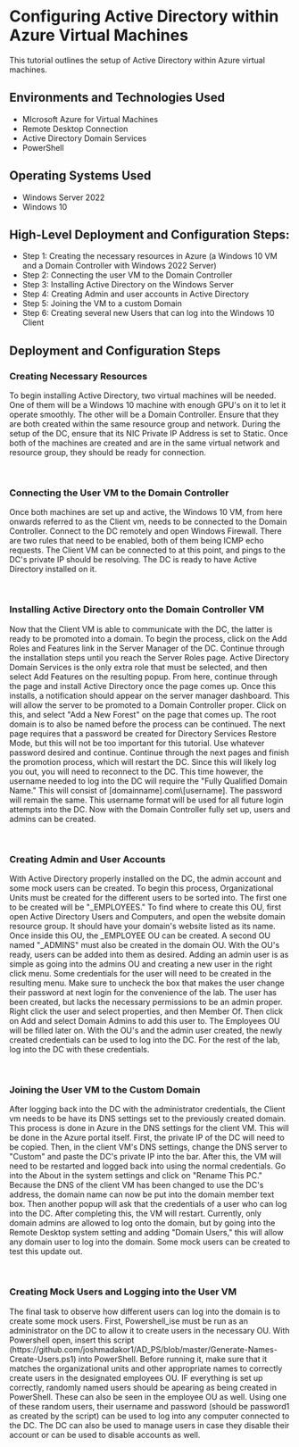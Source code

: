 <p align="center">
<h1>Configuring Active Directory within Azure Virtual Machines</h1>
</p>

This tutorial outlines the setup of Active Directory within Azure virtual machines. <br />
<p> 
</p>

<h2> Environments and Technologies Used</h2>

- MIcrosoft Azure for Virtual Machines
- Remote Desktop Connection
- Active Directory Domain Services
- PowerShell

<h2> Operating Systems Used </h2>

- Windows Server 2022
- Windows 10

<h2>High-Level Deployment and Configuration Steps:</h2>

- Step 1: Creating the necessary resources in Azure (a Windows 10 VM and a Domain Controller with Windows 2022 Server)
- Step 2: Connecting the user VM to the Domain Controller
- Step 3: Installing Active Directory on the Windows Server
- Step 4: Creating Admin and user accounts in Active Directory
- Step 5: Joining the VM to a custom Domain
- Step 6: Creating several new Users that can log into the Windows 10 Client

<h2>Deployment and Configuration Steps</h2>

<h3>Creating Necessary Resources</h3>

<p>
  To begin installing Active Directory, two virtual machines will be needed. One of them will be a Windows 10 machine with enough GPU's on it to let it operate smoothly. The other will be a Domain Controller.  Ensure that they are both created within the same resource group and network. During the setup of the DC, ensure that its NIC Private IP Address is set to Static. Once both of the machines are created and are in the same virtual network and resource group, they should be ready for connection.
</p>
<br />

<h3>Connecting the User VM to the Domain Controller</h3>

<p>
  Once both machines are set up and active, the Windows 10 VM, from here onwards referred to as the Client vm, needs to be connected to the Domain Controller. Connect to the DC remotely and open Windows Firewall. There are two rules that need to be enabled, both of them being ICMP echo requests. The Client VM can be connected to at this point, and pings to the DC's private IP should be resolving. The DC is ready to have Active Directory installed on it.
</p>
<br />

<h3>Installing Active Directory onto the Domain Controller VM</h3>

<p>
  Now that the Client VM is able to communicate with the DC, the latter is ready to be promoted into a domain. To begin the process, click on the Add Roles and Features link in the Server Manager of the DC. Continue through the installation steps until you reach the Server Roles page. Active Directory Domain Services is the only extra role that must be selected, and then select Add Features on the resulting popup. From here, continue through the page and install Active Directory once the page comes up. Once this installs, a notification should appear on the server manager dashboard. This will allow the server to be promoted to a Domain Controller proper. Click on this, and select "Add a New Forest" on the page that comes up. The root domain is to also be named before the process can be continued. The next page requires that a password be created for Directory Services Restore Mode, but this will not be too important for this tutorial. Use whatever password desired and continue. Continue through the next pages and finish the promotion process, which will restart the DC. Since this will likely log you out, you will need to reconnect to the DC. This time however, the username needed to log into the DC will require the "Fully Qualified Domain Name." This will consist of [domainname].com\[username]. The password will remain the same. This username format will be used for all future login attempts into the DC. Now with the Domain Controller fully set up, users and admins can be created. 
</p>
<br />

<h3>Creating Admin and User Accounts</h3>

<P>
  With Active Directory properly installed on the DC, the admin account and some mock users can be created. To begin this process, Organizational Units must be created for the different users to be sorted into. The first one to be created will be "_EMPLOYEES." To find where to create this OU, first open Active Directory Users and Computers, and open the website domain resource group. It should have your domain's website listed as its name. Once inside this OU, the _EMPLOYEE OU can be created. A second OU named "_ADMINS" must also be created in the domain OU. With the OU's ready, users can be added into them as desired. Adding an admin user is as simple as going into the admins OU and creating a new user in the right click menu. Some credentials for the user will need to be created in the resulting menu. Make sure to uncheck the box that makes the user change their password at next login for the convenience of the lab. The user has been created, but lacks the necessary permissions to be an admin proper. Right click the user and select properties, and then Member Of. Then click on Add and select Domain Admins to add this user to. The Employees OU will be filled later on. With the OU's and the admin user created, the newly created credentials can be used to log into the DC. For the rest of the lab, log into the DC with these credentials.
</P>
<br />

<h3>Joining the User VM to the Custom Domain</h3>

<p>
   After logging back into the DC with the administrator credentials, the Client vm needs to be have its DNS settings set to the previously created domain. This process is done in Azure in the DNS settings for the client VM. This will be done in the Azure portal itself. First, the private IP of the DC will need to be copied. Then, in the client VM's DNS settings, change the DNS server to "Custom" and paste the DC's private IP into the bar. After this, the VM will need to be restarted and logged back into using the normal credentials. Go into the About in the system settings and click on "Rename This PC." Because the DNS of the client VM has been changed to use the DC's address, the domain name can now be put into the domain member text box. Then another popup will ask that the credentials of a user who can log into the DC. After completing this, the VM will restart. Currently, only domain admins are allowed to log onto the domain, but by going into the Remote Desktop system setting and adding "Domain Users," this will allow any domain user to log into the domain. Some mock users can be created to test this update out.
</p>
<br />

<h3>Creating Mock Users and Logging into the User VM</h3>

<p>
  The final task to observe how different users can log into the domain is to create some mock users. First, Powershell_ise must be run as an administrator on the DC to allow it to create users in the necessary OU. With Powershell open, insert this script (https://github.com/joshmadakor1/AD_PS/blob/master/Generate-Names-Create-Users.ps1) into PowerShell. Before running it, make sure that it matches the organizational units and other appropriate names to correctly create users in the designated employees OU. IF everything is set up correctly, randomly named users should be apearing as being created in PowerShell. These can also be seen in the employee OU as well. Using one of these random users, their username and password (should be password1 as created by the script) can be used to log into any computer connected to the DC. The DC can also be used to manage users in case they disable their account or can be used to disable accounts as well.
</p>
